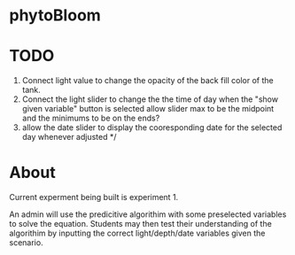 # phytoBloom

# TODO
1. Connect light value to change the opacity of the back fill color of the tank.
2. Connect the light slider to change the the time of day when the "show given variable" button is selected allow slider max to be the midpoint and the minimums to be on the ends?
3. allow the date slider to display the cooresponding date for the selected day whenever adjusted */

# About
Current experment being built is experiment 1.

An admin will use the predicitive algorithim with some preselected variables to solve the equation. Students may then test their understanding of the algorithim by inputting the correct light/depth/date variables given the scenario.
